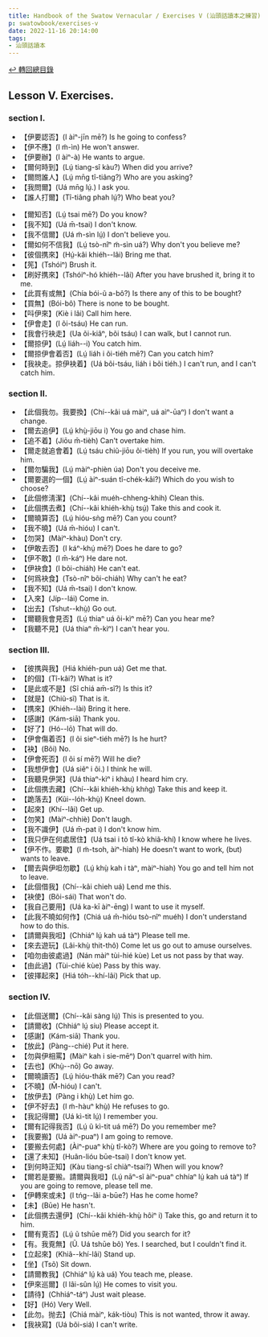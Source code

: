 ```yaml
---
title: Handbook of the Swatow Vernacular / Exercises V (汕頭話讀本之練習)
p: swatowbook/exercises-v
date: 2022-11-16 20:14:00
tags: 
- 汕頭話讀本
---
```


[↩️ 轉回總目錄](../main)

## Lesson V. Exercises.

### section I.

* 【伊要認否】(I àiⁿ-jīn mē?) Is he going to confess?
* 【伊不應】(I m̃-ìn) He won't answer.
* 【伊要辦】(I àiⁿ-à) He wants to argue.
* 【爾何時到】(Lṳ́ tiang-sî kàu?) When did you arrive?
* 【爾問誰人】(Lṳ́ mn̄g tî-tiâng?) Who are you asking?
* 【我問爾】(Uá mn̄g lṳ́.) I ask you.
* 【誰人打爾】(Tî-tiâng phah lṳ́?) Who beat you?
<!--more-->
* 【爾知否】(Lṳ́ tsai mē?) Do you know?
* 【我不知】(Uá m̄-tsai) I don't know.
* 【我不信爾】(Uá m̃-sìn lṳ́) I don't believe you.
* 【爾如何不信我】(Lṳ́ tsò-nîⁿ m̃-sìn uá?) Why don't you believe me?
* 【彼個携來】(Hṳ́-kâi khiéh--lâi) Bring me that.
* 【筅】(Tshóiⁿ) Brush it.
* 【刷好携來】(Tshóiⁿ-hó khiéh--lâi) After you have brushed it, bring it to me.
* 【此買有或無】(Chía bói-ũ a-bô?) Is there any of this to be bought?
* 【買無】(Bói-bô) There is none to be bought.
* 【呌伊來】(Kiè i lâi) Call him here.
* 【伊會走】(I õi-tsáu) He can run.
* 【我會行袂走】(Ua õi-kiâⁿ, bõi tsáu) I can walk, but I cannot run.
* 【爾掠伊】(Lṳ́ liáh--i) You catch him.
* 【爾掠伊會着否】(Lṳ́ liáh i õi-tiéh mē?) Can you catch him?
* 【我袂走。掠伊袂着】(Uá bõi-tsáu, liáh i bõi tiéh.) I can't run, and I can't catch him.

### section II.

* 【此個我勿。我要換】(Chí--kâi uá màiⁿ, uá aìⁿ-ūaⁿ) I don't want a change.
* 【爾去追伊】(Lṳ́ khṳ̀-jiōu i) You go and chase him.
* 【追不着】(Jiōu m̄-tièh) Can't overtake him.
* 【爾走就追會着】(Lṳ́ tsáu chiũ-jiōu õi-tièh) If you run, you will overtake him.
* 【爾勿騙我】(Lṳ́ màiⁿ-phièn úa) Don't you deceive me.
* 【爾要選的一個】(Lṳ́ àiⁿ-suán tî-chék-kâi?) Which do you wish to choose?
* 【此個修淸潔】(Chí--kâi muéh-chheng-khih) Clean this.
* 【此個携去煮】(Chí--kâi khiéh-khṳ̀ tsṳ́) Take this and cook it.
* 【爾曉算否】(Lṳ́ hióu-sǹg mē?) Can you count?
* 【我不曉】(Uá m̄-hióu) I can't.
* 【勿哭】(Màiⁿ-khàu) Don't cry.
* 【伊敢去否】(I káⁿ-khṳ́ mē?) Does he dare to go?
* 【伊不敢】(I m̄-káⁿ) He dare not.
* 【伊袂食】(I bõi-chiáh) He can't eat.
* 【何爲袂食】(Tsò-nîⁿ bõi-chiáh) Why can't he eat?
* 【我不知】(Uá m̄-tsai) I don't know.
* 【入來】(Jíp--lái) Come in.
* 【出去】(Tshut--khṳ̀) Go out.
* 【爾聽我會見否】(Lṳ́ thiaⁿ uá õi-kìⁿ mē?) Can you hear me?
* 【我聽不見】(Uá thiaⁿ m̄-kìⁿ) I can't hear you.

### section III.

* 【彼携與我】(Hiá khiéh-pun uá) Get me that.
* 【的個】(Tî-kâi?) What is it?
* 【是此或不是】(Sĩ chiá am̄-sĩ?) Is this it?
* 【就是】(Chiũ-sĩ) That is it.
* 【携來】(Khiéh--lài) Bring it here.
* 【感謝】(Kám-siā) Thank you.
* 【好了】(Hó--lō) That will do.
* 【伊會傷着否】(I õi sieⁿ-tiéh mē?) Is he hurt?
* 【袂】(Bõi) No.
* 【伊會死否】(I õi sí mē?) Will he die?
* 【我想伊會】(Uá siẽⁿ i õi.) I think he will.
* 【我聽見伊哭】(Uá thiaⁿ-kìⁿ i khàu) I heard him cry.
* 【此個携去藏】(Chí--kâi khiéh-khṳ̀ khǹg) Take this and keep it.
* 【跪落去】(Kũi--lóh-khṳ̀) Kneel down.
* 【起來】(Khí--lâi) Get up.
* 【勿笑】(Màiⁿ-chhiè) Don't laugh.
* 【我不識伊】(Uá m̄-pat i) I don't know him.
* 【我只伊在何處居住】(Uá tsai i tõ tî-kò khiã-khí) I know where he lives.
* 【伊不作。要歇】(I m̃-tsoh, àiⁿ-hiah) He doesn't want to work, (but) wants to leave.
* 【爾去與伊呾勿歇】(Lṳ́ khṳ̀ kah i tàⁿ, màiⁿ-hiah) You go and tell him not to leave.
* 【此個借我】(Chí--kâi chieh uá) Lend me this.
* 【袂使】(Bõi-sái) That won't do.
* 【我自己要用】(Uá ka-kī àiⁿ-ēng) I want to use it myself.
* 【此我不曉如何作】(Chiá uá m̄-hióu tsò-nîⁿ muéh) I don't understand how to do this.
* 【請爾與我呾】(Chhiáⁿ lṳ́ kah uá tàⁿ) Please tell me.
* 【來去遊玩】(Lâi-khṳ̀ thit-thô) Come let us go out to amuse ourselves.
* 【咱勿由彼處過】(Nán màiⁿ tùi-hié kùe) Let us not pass by that way.
* 【由此過】(Tùi-chié kùe) Pass by this way.
* 【彼擇起來】(Hiá tóh--khí-lâi) Pick that up.

### section IV.

* 【此個送爾】(Chí--kâi sàng lṳ́) This is presented to you.
* 【請爾收】(Chhiáⁿ lṳ́ siu) Please accept it.
* 【感謝】(Kám-siā) Thank you.
* 【放此】(Pàng--chié) Put it here.
* 【勿與伊相罵】(Màiⁿ kah i sie-mēⁿ) Don't quarrel with him.
* 【去也】(Khṳ̀--nō) Go away.
* 【爾曉讀否】(Lṳ́ hióu-thák mē?) Can you read?
* 【不曉】(M̄-hióu) I can't.
* 【放伊去】(Pàng i khṳ̀) Let him go.
* 【伊不好去】(I m̃-hàuⁿ khṳ̀) He refuses to go.
* 【我記得爾】(Uá kì-tit lṳ́) I remember you.
* 【爾有記得我否】(Lṳ́ ũ kì-tit uá mē?) Do you remember me?
* 【我要搬】(Uá àiⁿ-puaⁿ) I am going to remove.
* 【要搬去何處】(Àiⁿ-puaⁿ khṳ̀ tî-kò?) Where are you going to remove to?
* 【還了未知】(Huân-lióu būe-tsai) I don't know yet.
* 【到何時正知】(Kàu tiang-sî chiàⁿ-tsai?) When will you know?
* 【爾若是要搬。請爾與我呾】(Lṳ́ nāⁿ-sĩ àiⁿ-puaⁿ chhíaⁿ lṳ́ kah uá tàⁿ) If you are going to remove, please tell me.
* 【伊轉來或未】(I tńg--lâi a-būe?) Has he come home?
* 【未】(Būe) He hasn't.
* 【此個携去還伊】(Chí--kâi khiéh-khṳ̀ hôiⁿ i) Take this, go and return it to him.
* 【爾有覔否】(Lṳ́ ũ tshūe mē?) Did you search for it?
* 【有。我覔無】(Ũ. Uá tshūe bô) Yes. I searched, but I couldn't find it.
* 【立起來】(Khiã--khí-lâi) Stand up.
* 【坐】(Tsõ) Sit down.
* 【請爾教我】(Chhiáⁿ lṳ́ kà uá) You teach me, please.
* 【伊來巡爾】(I lâi-sûn lṳ́) He comes to visit you.
* 【請待】(Chhiáⁿ-táⁿ) Just wait please.
* 【好】(Hó) Very Well.
* 【此勿。抛去】(Chiá màiⁿ, kák-tiòu) This is not wanted, throw it away.
* 【我袂寫】(Uá bõi-siá) I can't write.
